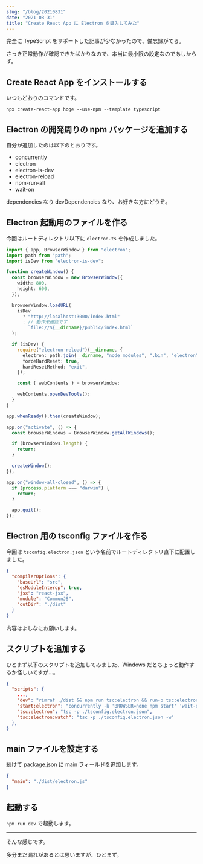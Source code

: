 ```yaml
---
slug: "/blog/20210831"
date: "2021-08-31"
title: "Create React App に Electron を導入してみた"
---
```


完全に TypeScript をサポートした記事が少なかったので、備忘録がてら。

さっき正常動作が確認できたばかりなので、本当に最小限の設定なのであしからず。

## Create React App をインストールする

いつもどおりのコマンドです。

`npx create-react-app hoge --use-npm --template typescript`

## Electron の開発周りの npm パッケージを追加する

自分が追加したのは以下のとおりです。

- concurrently
- electron
- electron-is-dev
- electron-reload
- npm-run-all
- wait-on

dependencies なり devDependencies なり、お好きな方にどうぞ。

## Electron 起動用のファイルを作る

今回はルートディレクトリ以下に `electron.ts` を作成しました。

```ts
import { app, BrowserWindow } from "electron";
import path from "path";
import isDev from "electron-is-dev";

function createWindow() {
  const browserWindow = new BrowserWindow({
    width: 800,
    height: 600,
  });

  browserWindow.loadURL(
    isDev
      ? "http://localhost:3000/index.html"
      : // 動作未確認です
        `file://${__dirname}/public/index.html`
  );

  if (isDev) {
    require("electron-reload")(__dirname, {
      electron: path.join(__dirname, "node_modules", ".bin", "electron"),
      forceHardReset: true,
      hardResetMethod: "exit",
    });

    const { webContents } = browserWindow;

    webContents.openDevTools();
  }
}

app.whenReady().then(createWindow);

app.on("activate", () => {
  const browserWindows = BrowserWindow.getAllWindows();

  if (browserWindows.length) {
    return;
  }

  createWindow();
});

app.on("window-all-closed", () => {
  if (process.platform === "darwin") {
    return;
  }

  app.quit();
});
```

## Electron 用の tsconfig ファイルを作る

今回は `tsconfig.electron.json` という名前でルートディレクトリ直下に配置しました。

```json
{
  "compilerOptions": {
    "baseUrl": "src",
    "esModuleInterop": true,
    "jsx": "react-jsx",
    "module": "CommonJS",
    "outDir": "./dist"
  }
}
```

内容はよしなにお願いします。

## スクリプトを追加する

ひとまず以下のスクリプトを追加してみました、Windows だとちょっと動作するか怪しいですが…。

```json
{
  "scripts": {
    ...,
    "dev": "rimraf ./dist && npm run tsc:electron && run-p tsc:electron:watch start:electron",
    "start:electron": "concurrently -k 'BROWSER=none npm start' 'wait-on tcp:3000 && electron .'",
    "tsc:electron": "tsc -p ./tsconfig.electron.json",
    "tsc:electron:watch": "tsc -p ./tsconfig.electron.json -w"
  },
}
```

## main ファイルを設定する

続けて package.json に main フィールドを追加します。

```json
{
  "main": "./dist/electron.js"
}
```

## 起動する

`npm run dev` で起動します。

---

そんな感じです。

多分まだ漏れがあるとは思いますが、ひとまず。
